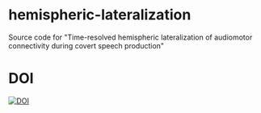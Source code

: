 # hemispheric-lateralization
Source code for "Time-resolved hemispheric lateralization of audiomotor connectivity during covert speech production"

# DOI

[![DOI](https://zenodo.org/badge/13292070.svg)](https://zenodo.org/badge/latestdoi/13292070)
